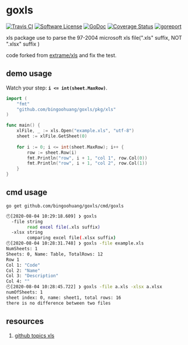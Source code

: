 # goxls

[![Travis CI](https://travis-ci.com/bingoohuang/goxls.svg?branch=master)](https://travis-ci.com/bingoohuang/goxls)
[![Software License](https://img.shields.io/badge/License-MIT-orange.svg?style=flat-square)](https://github.com/bingoohuang/goxls/blob/master/LICENSE.md)
[![GoDoc](https://img.shields.io/badge/godoc-reference-blue.svg?style=flat-square)](https://godoc.org/github.com/bingoohuang/goxls)
[![Coverage Status](http://codecov.io/github/bingoohuang/goxls/coverage.svg?branch=master)](http://codecov.io/github/bingoohuang/goxls?branch=master)
[![goreport](https://www.goreportcard.com/badge/github.com/bingoohuang/goxls)](https://www.goreportcard.com/report/github.com/bingoohuang/goxls)

xls package use to parse the 97-2004 microsoft xls file(".xls" suffix, NOT ".xlsx" suffix )

code forked from [extrame/xls](https://github.com/extrame/xls) and fix the test. 

## demo usage

Watch your step: **`i <= int(sheet.MaxRow)`**.

```go
import (
	"fmt"
	"github.com/bingoohuang/goxls/pkg/xls"
)

func main() {
	xlFile, _ := xls.Open("example.xls", "utf-8")
	sheet := xlFile.GetSheet(0)
    
	for i := 0; i <= int(sheet.MaxRow); i++ {
		row := sheet.Row(i)
		fmt.Println("row", i + 1, "col 1", row.Col(0))
		fmt.Println("row", i + 1, "col 2", row.Col(1))
	}
}
```

## cmd usage

`go get github.com/bingoohuang/goxls/cmd/goxls`

```bash
🕙[2020-08-04 10:29:18.609] ❯ goxls                                                                                 
  -file string
        read excel file(.xls suffix)
  -xlsx string
        comparing excel file(.xlsx suffix)
🕙[2020-08-04 10:28:31.748] ❯ goxls -file example.xls     
NumSheets: 1
Sheets: 0, Name: Table, TotalRows: 12
Row 1
Col 1: "Code"
Col 2: "Name"
Col 3: "Description"
Col 4: ""
🕙[2020-08-04 10:28:45.722] ❯ goxls -file a.xls -xlsx a.xlsx
numOfSheets: 1
sheet index: 0, name: sheet1, total rows: 16
there is no difference between two files
```

## resources

1. [github topics xls](https://github.com/topics/xls?l=go)